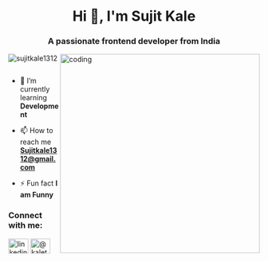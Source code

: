 <h1 align="center">Hi 👋, I'm Sujit Kale</h1>
<h3 align="center">A passionate frontend developer from India</h3>
<img align="right" alt="coding" width="400" src="Developer.jpg">

<p align="left"> <img src="[https://komarev.com/ghpvc/?username=tejaskale527&label=Profile%20views&color=0e75b6&style=flat](https://img.freepik.com/free-vector/hand-drawn-web-developers_23-2148819604.jpg)" alt="sujitkale1312" /> </p>

<p align="left"> <a href="https://twitter.com/" target="blank"><img src="https://img.shields.io/twitter/follow/?logo=twitter&style=for-the-badge" alt="" /></a> </p>

- 🌱 I’m currently learning **Development**

- 📫 How to reach me **Sujitkale1312@gmail.com**

- ⚡ Fun fact **I am Funny**

<h3 align="left">Connect with me:</h3>
<p align="left">
<a href="https://linkedin.com/in/linkedin.com/in/tejas-kale-96346321a" target="blank"><img align="center" src="https://raw.githubusercontent.com/rahuldkjain/github-profile-readme-generator/master/src/images/icons/Social/linked-in-alt.svg" alt="linkedin.com/in/tejas-kale-96346321a" height="30" width="40" /></a>
<a href="https://www.hackerrank.com/@kaletej1312" target="blank"><img align="center" src="https://raw.githubusercontent.com/rahuldkjain/github-profile-readme-generator/master/src/images/icons/Social/hackerrank.svg" alt="@kaletej1312" height="30" width="40" /></a>
</p>
